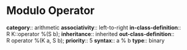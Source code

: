 # Modulo Operator

**category**:: arithmetic
**associativity**:: left-to-right
**in-class-definition**:: R K::operator %(S b);
**inheritance**:: inherited
**out-class-definition**:: R operator %(K a, S b);
**priority**:: 5
**syntax**:: a % b
**type**:: binary
